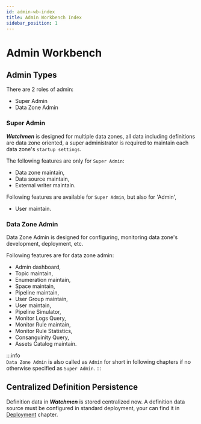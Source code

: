 ```yaml
---
id: admin-wb-index  
title: Admin Workbench Index  
sidebar_position: 1
---
```


# Admin Workbench

## Admin Types

There are 2 roles of admin:

- Super Admin
- Data Zone Admin

### Super Admin

**_Watchmen_** is designed for multiple data zones, all data including definitions are data zone oriented, a super administrator is required
to maintain each data zone's `startup settings`.

The following features are only for `Super Admin`:

- Data zone maintain,
- Data source maintain,
- External writer maintain.

Following features are available for `Super Admin`, but also for 'Admin', 
- User maintain.

### Data Zone Admin

Data Zone Admin is designed for configuring, monitoring data zone's development, deployment, etc.

Following features are for data zone admin:

- Admin dashboard,
- Topic maintain,
- Enumeration maintain,
- Space maintain,
- Pipeline maintain,
- User Group maintain,
- User maintain,
- Pipeline Simulator,
- Monitor Logs Query,
- Monitor Rule maintain,
- Monitor Rule Statistics,
- Consanguinity Query,
- Assets Catalog maintain.

:::info  
`Data Zone Admin` is also called as `Admin` for short in following chapters if no otherwise specified as `Super Admin`.
:::

## Centralized Definition Persistence

Definition data in **_Watchmen_** is stored centralized now. A definition data source must be configured in standard deployment, your can
find it in [Deployment](../../deployment/deploy-index) chapter.
